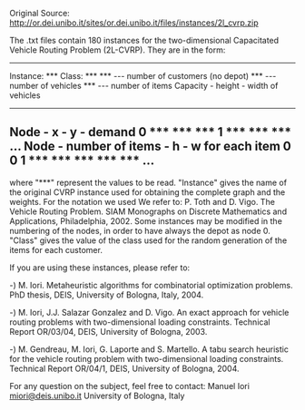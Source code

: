 Original Source: http://or.dei.unibo.it/sites/or.dei.unibo.it/files/instances/2l_cvrp.zip


The .txt files contain 180 instances for the two-dimensional Capacitated Vehicle Routing Problem (2L-CVRP). They are in the form:

---------------------------------------------
Instance: ***
Class: ***
   *** --- number of customers (no depot)
   *** --- number of vehicles
   *** --- number of items
Capacity - height - width of vehicles
   ***    ***    ***
Node - x - y - demand
  0    ***    ***    ***
  1    ***    ***    ***
 ...
Node - number of items - h - w for each item
  0    0
  1    ***    ***    ***    ***    ***
 ...
---------------------------------------------

where "***" represent the values to be read.
"Instance" gives the name of the original CVRP instance used for obtaining the complete graph and the weights. For the notation we used We refer to: P. Toth and D. Vigo. The Vehicle Routing Problem. SIAM Monographs on Discrete Mathematics and Applications, Philadelphia, 2002. Some instances may be modified in the numbering of the nodes, in order to have always the depot as node 0. "Class" gives the value of the class used for the random generation of the items for each customer.

If you are using these instances, please refer to:

-) M. Iori. Metaheuristic algorithms for combinatorial optimization problems. PhD thesis, DEIS, University of Bologna, Italy, 2004.

-) M. Iori, J.J. Salazar Gonzalez and D. Vigo. An exact approach for vehicle routing problems with two-dimensional loading constraints. Technical Report OR/03/04, DEIS, University of Bologna, 2003.

-) M. Gendreau, M. Iori, G. Laporte and S. Martello. A tabu search heuristic for the vehicle routing problem with two-dimensional loading constraints. Technical Report OR/04/1, DEIS, University of Bologna, 2004.

For any question on the subject, feel free to contact:
Manuel Iori
miori@deis.unibo.it
University of Bologna, Italy
